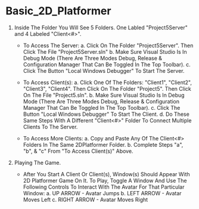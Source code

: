 # Basic_2D_Platformer

1. Inside The Folder You Will See 5 Folders. One Labled "Project5Server" and 4 Labeled "Client<#>". 

    - To Access The Server:
        a. Click On The Folder "Project5Server". Then Click The File "Project5Server.sln"
        b. Make Sure Visual Studio Is In Debug Mode (There Are Three Modes Debug, Release & Configuration Manager That Can Be Toggled In The Top Toolbar).
        c. Click The Button "Local Windows Debugger" To Start The Server.

    - To Access Client(s):
        a. Click One Of The Folders: "Client1", "Client2", "Client3", "Client4". Then Click On The Folder "Project5". Then Click On The File "Project5.sln".
        b. Make Sure Visual Studio Is In Debug Mode (There Are Three Modes Debug, Release & Configuration Manager That Can Be Toggled In The Top Toolbar).
        c. Click The Button "Local Windows Debugger" To Start The Client.
        d. Do These Same Steps With A Different "Client<#>" Folder To Connect Multiple Clients To The Server. 

    - To Access More Clients:
        a. Copy and Paste Any Of The Client<#> Folders In The Same 2DPlatformer Folder. 
        b. Complete Steps "a", "b", & "c" From "To Access Client(s)" Above.

2. Playing The Game.
    - After You Start A Client Or Client(s), Window(s) Should Appear With 2D Platformer Game On It. To Play, Toggle A Window And Use The Following Controls To Interact With The Avatar For That Particular Window:
        a. UP ARROW - Avatar Jumps
        b. LEFT ARROW - Avatar Moves Left 
        c. RIGHT ARROW - Avatar Moves Right
